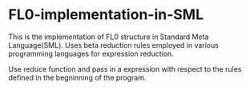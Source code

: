 # FL0-implementation-in-SML
This is the implementation of FL0 structure in Standard Meta Language(SML). 
Uses beta reduction rules employed in various programming languages for expression reduction.

Use reduce function and pass in a expression with respect to the rules defined in the begninning of the program.
